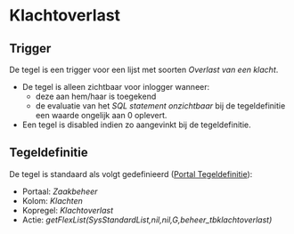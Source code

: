 # Klachtoverlast

## Trigger

De tegel is een trigger voor een lijst met soorten *Overlast van een klacht*.

* De tegel is alleen zichtbaar voor inlogger wanneer:
  * deze aan hem/haar is toegekend
  * de evaluatie van het *SQL statement onzichtbaar* bij de tegeldefinitie een waarde ongelijk aan 0 oplevert.
* Een tegel is disabled indien zo aangevinkt bij de tegeldefinitie.

## Tegeldefinitie

De tegel is standaard als volgt gedefinieerd ([Portal Tegeldefinitie](/docs/instellen_inrichten/portaldefinitie/portal_tegel.md)):

* Portaal: *Zaakbeheer*
* Kolom: *Klachten*
* Kopregel: *Klachtoverlast*
* Actie: *getFlexList(SysStandardList,nil,nil,G,beheer_tbklachtoverlast)*
